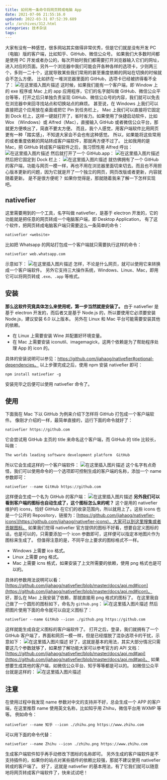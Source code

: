 ```yaml
---
title: 如何用一条命令将网页转成电脑 App
date: 2021-07-06 21:55:16.0
updated: 2022-03-31 07:52:39.689
url: /archives/312.html
categories: 技术杂谈
tags: 
---
```




大家有没有一种感觉，很多网站其实做得非常优秀，但是它们就是没有开发 PC （电脑）版的客户端，比如知乎、GitHub、微信公众号。 如果我们大多数时间都是使用 PC 开发或者办公的，每次开始时我们都需要打开浏览器输入它们的网址，进入对应的页面。另外一个浏览器中我们可能会开各种各样的选项卡，少则两三个，多则一二十个，这就导致某些我们常用的甚至重度依赖的网站在切换的时候就会不怎么方便。 比如挤在一堆浏览器里面的 GitHub，选项卡已经被挤得看不全了： ![在这里插入图片描述](https://img-blog.csdnimg.cn/20210706214513301.png?x-oss-process=image/watermark,type_ZmFuZ3poZW5naGVpdGk,shadow_10,text_aHR0cHM6Ly9ibG9nLmNzZG4ubmV0L3FxXzMzMjU0NzY2,size_16,color_FFFFFF,t_70) 这时候，如果我们能有一个客户端，即 Window 上的 exe 程序或 Mac 上的 app 应用程序，它们的名字就叫做 GitHub、微信公众平台等等，打开之后只单独负责呈现 GitHub、微信公众号的内容，我们就可以免去在浏览器中来回寻找站点和切换站点的麻烦。 甚至说，在 Windows 上我们可以直接把这个应用放在桌面或把它 Pin 到任务栏上， Mac 上我们可以直接将它固定到 Dock 栏上，这样一键就打开了，省时省力。如果使用了快捷启动软件，比如 Wox （Windows）或 Alfred（Mac），直接输入 GitHub 或者微信公众平台，那就更方便唤出了，简直不要太方便。 而且，我个人感觉，用客户端软件比用网页更有一种「踏实感」，不知道大家会不会也有这种感觉。 所以，如果能将这些常用的或者重度依赖的网站转成客户端软件，那就再方便不过了。 比如我用的是 Mac，把 GitHub 转成客户端软件之后，我习惯性用 Alfred 呼出： ![在这里插入图片描述](https://img-blog.csdnimg.cn/20210706214249573.png) 然后就打开了一个 GitHub.app： ![在这里插入图片描述](https://img-blog.csdnimg.cn/20210706214301468.png?x-oss-process=image/watermark,type_ZmFuZ3poZW5naGVpdGk,shadow_10,text_aHR0cHM6Ly9ibG9nLmNzZG4ubmV0L3FxXzMzMjU0NzY2,size_16,color_FFFFFF,t_70) 然后把它固定到 Dock 栏上： ![在这里插入图片描述](https://img-blog.csdnimg.cn/20210706214559807.png) 就仿佛拥有了一个 GitHub 的客户端，功能与网页一模一样，再也不用在浏览器里面切来切去。而且也不用担心版本更新的问题，因为它就是开了一个独立的网页，网页改版或者更新，内容就随着更新。 是不是很方便呢？ 如果你觉得是，那就随着我来了解一下怎样实现吧。

## nativefier

这里需要用到的一个工具，名字叫做 nativefier，是基于 electron 开发的，它的功能就是把任意的网页转成一个电脑客户端，即 Desktop Application， 有了这个软件，把网页转成电脑客户端只需要这么一条简单的命令：

```code
nativefier <website>
```

比如把 Whatsapp 的网站打包成一个客户端就只需要执行这样的命令：

```code
nativefier web.whatsapp.com
```

示意如下： ![在这里插入图片描述](https://img-blog.csdnimg.cn/img_convert/a39536fc5b87bd3764e23108efd810f9.gif#pic_center) 怎样，不论是什么网页，就可以使用它来转换成一个客户端软件。 另外它支持三大操作系统，Windows、Linux、Mac，即用它可以将网页转成 `.exe`、`.app` 等格式。

## 安装

**那么这软件究竟具体怎么来使用呢，第一步当然就是安装了。** 由于 nativefier 是基于 electron 开发的，而后者又是基于 Node.js 的，所以要使用它必须要安装 Node.js，建议安装 6.0 以上版本。 另外在 Linux 和 Mac 平台可能需要安装其他的依赖。

*   在 Linux 上需要安装 Wine 并配置好环境变量。
*   在 Mac 上需要安装 iconutil、imagemagick，这两个依赖是为了帮助程序处理 App 的 icon 的。

具体的安装说明可以参见：https://github.com/jiahaog/nativefier#optional-dependencies。 以上步骤完成之后，使用 npm 安装 nativefier 即可：

```code
npm install nativefier -g
```

安装完毕之后便可以使用 nativefier 命令了。

## 使用

下面我在 Mac 下以 GitHub 为例来介绍下怎样将 GitHub 打包成一个客户端软件。 像刚才介绍的一样，最简单直接的，运行下面的命令就好了：

```code
nativefier https://github.com
```

它会尝试用 GitHub 主页的 title 来命名这个客户端，而 GitHub 的 title 比较长，叫做：

```code
The worlds leading software development platform  GitHub
```

所以它会生成这样的一个客户端软件： ![在这里插入图片描述](https://img-blog.csdnimg.cn/20210706214911469.png?x-oss-process=image/watermark,type_ZmFuZ3poZW5naGVpdGk,shadow_10,text_aHR0cHM6Ly9ibG9nLmNzZG4ubmV0L3FxXzMzMjU0NzY2,size_16,color_FFFFFF,t_70) 这个名字有点奇怪，我们可以使用命令的一个选项即可控制生成的客户端的名称，添加一个 name 参数即可：

```code
nativefier --name GitHub https://github.com
```

这样便会生成一个名为 GitHub 的客户端： ![在这里插入图片描述](https://img-blog.csdnimg.cn/20210706214944404.png?x-oss-process=image/watermark,type_ZmFuZ3poZW5naGVpdGk,shadow_10,text_aHR0cHM6Ly9ibG9nLmNzZG4ubmV0L3FxXzMzMjU0NzY2,size_16,color_FFFFFF,t_70) **另外我们可以看到客户端的图标也自动生成了，这个图标怎么来的呢？** 这个是用的 nativefier 维护的 icons，恰好 GitHub 在它们的收录范围内，所以就用上了。这些 icons 也是一个公开的 Repository，链接为：[https://github.com/jiahaog/nativefier-icons](https://github.com/jiahaog/nativefier-icons)，大家可以到这里搜集或者贡献图标。 如果我们觉得 nativefier 官方提供的图标不好看，想要自定义图标的话，也是可以的，只需要添加一个 icon 参数即可，这样便可以指定本地图片作为图标来生成了。 但值得注意的是，不同平台上要求的图标格式不一样。

*   Windows 上需要 ico 格式。
*   Linux 上需要 png 格式。
*   Mac 上需要 icns 格式，如果安装了上文所需要的依赖，使用 png 格式也是可以的。

具体的参数用法说明可以看：[https://github.com/jiahaog/nativefier/blob/master/docs/api.md#icon](https://github.com/jiahaog/nativefier/blob/master/docs/api.md#icon)。 好，那么在 Mac 上我安装了依赖，那就直接用 png 格式的图标了。 在这里我自己做了一个圆形的图标如下，命名为 `github.png`： ![在这里插入图片描述](https://img-blog.csdnimg.cn/20210706215115108.png?x-oss-process=image/watermark,type_ZmFuZ3poZW5naGVpdGk,shadow_10,text_aHR0cHM6Ly9ibG9nLmNzZG4ubmV0L3FxXzMzMjU0NzY2,size_16,color_FFFFFF,t_70) 然后把图片使用下面的命令就可以自定义图标了：

```code
nativefier --name GitHub --icon ./github.png https://github.com
```

这样就能生成自定义图标的客户端软件了。 打开之后，登录，我们就拥有了一个 GitHub 客户端了，界面和网页一模一样，但是已经摆脱了混杂选项卡的干扰，示意如下： ![在这里插入图片描述](https://img-blog.csdnimg.cn/2021070621534366.png?x-oss-process=image/watermark,type_ZmFuZ3poZW5naGVpdGk,shadow_10,text_aHR0cHM6Ly9ibG9nLmNzZG4ubmV0L3FxXzMzMjU0NzY2,size_16,color_FFFFFF,t_70) 好了，这就是基本的用法，其实大部分情况只需要这几个参数就够了，如果想了解功能大家可以参考官方的 API 文档：[https://github.com/jiahaog/nativefier/blob/master/docs/api.md#api](https://github.com/jiahaog/nativefier/blob/master/docs/api.md#api)。 如果想要生成其他的客户端，如微信公众平台、知乎等等都是可以的。 如微信公众平台就是这样的： ![在这里插入图片描述](https://img-blog.csdnimg.cn/20210706215211937.png?x-oss-process=image/watermark,type_ZmFuZ3poZW5naGVpdGk,shadow_10,text_aHR0cHM6Ly9ibG9nLmNzZG4ubmV0L3FxXzMzMjU0NzY2,size_16,color_FFFFFF,t_70)

## 注意

在使用过程中我发现 name 参数对中文的支持并不好，总会生成一个 APP 的客户端，在这里推荐 name 使用英文名称，比如知乎用 Zhihu，微信平台用 WXMP 等等。 例如命令：

```code
nativefier --name 知乎 --icon ./zhihu.png https://www.zhihu.com
```

可以用下面的命令代替：

```code
nativefier --name Zhihu --icon ./zhihu.png https://www.zhihu.com
```

生成客户端软件知乎再手动修改下图标的名称即可。 另外生成的客户端软件是不支持插件的，如果你的站点对某些插件的依赖比较强，那就不建议使用 nativefier 转成的客户端了。 好了，这就是 nativefier 的基本用法，有了它我们就可以随意地将网页转成客户端软件了，快来试试吧！
